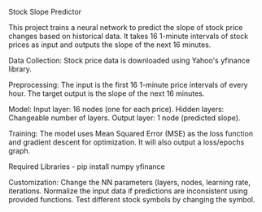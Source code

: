 Stock Slope Predictor

This project trains a neural network to predict the slope of stock price changes based on historical data. It takes 16 1-minute intervals of stock prices as input and outputs the slope of the next 16 minutes.

Data Collection: Stock price data is downloaded using Yahoo's yfinance library.

Preprocessing:
The input is the first 16 1-minute price intervals of every hour.
The target output is the slope of the next 16 minutes.


Model:
Input layer: 16 nodes (one for each price).
Hidden layers: Changeable number of layers.
Output layer: 1 node (predicted slope).

Training:
The model uses Mean Squared Error (MSE) as the loss function and gradient descent for optimization.
It will also output a loss/epochs graph.

Required Libraries - pip install numpy yfinance

Customization:
Change the NN parameters (layers, nodes, learning rate, iterations.
Normalize the input data if predictions are inconsistent using provided functions.
Test different stock symbols by changing the symbol.





